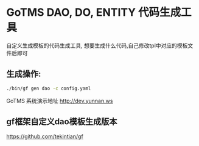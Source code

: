 # GoTMS DAO, DO, ENTITY 代码生成工具

自定义生成模板的代码生成工具, 想要生成什么代码,自己修改tpl中对应的模板文件后即可

## 生成操作:
~~~sh
./bin/gf gen dao -c config.yaml
~~~


GoTMS 系统演示地址
http://dev.yunnan.ws


## gf框架自定义dao模板生成版本
https://github.com/tekintian/gf

